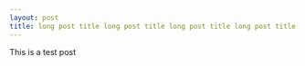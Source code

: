 ```yaml
---
layout: post
title: long post title long post title long post title long post title long post title 
---
```


This is a test post